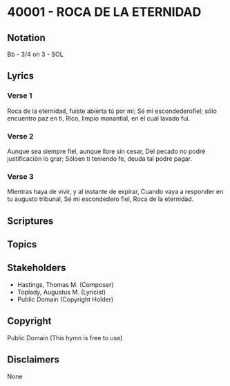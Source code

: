 # 40001 - ROCA DE LA ETERNIDAD

## Notation

Bb - 3/4 on 3 - SOL

## Lyrics

### Verse 1

Roca  de la eternidad, fuiste abierta tú por mí; Sé mi escondederofiel; sólo encuentro paz en ti, Rico, limpio manantial, en el cual lavado fui.

### Verse 2

Aunque sea siempre fiel, aunque llore sin cesar, Del pecado no podré justificación lo grar; Sóloen ti teniendo fe, deuda tal podré pagar.

### Verse 3

Mientras haya de vivir, y al instante de expirar, Cuando vaya a responder en tu augusto tribunal, Sé mi escondedero fiel, Roca de la eternidad.


## Scriptures


## Topics


## Stakeholders

- Hastings, Thomas M. (Composer)
- Toplady, Augustus M. (Lyricist)
- Public Domain (Copyright Holder)

## Copyright

Public Domain
(This hymn is free to use)

## Disclaimers

None

